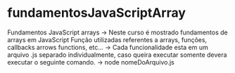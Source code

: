 # fundamentosJavaScriptArray
Fundamentos JavaScript arrays
-> Neste curso é mostrado fundamentos de arrays em JavaScript Função utilizadas referentes a arrays, funções, callbacks arrows functions, etc...
-> Cada funcionalidade esta em um arquivo .js separado individualmente, caso queira executar somente devera executar o seguinte comando.
-> node nomeDoArquivo.js
